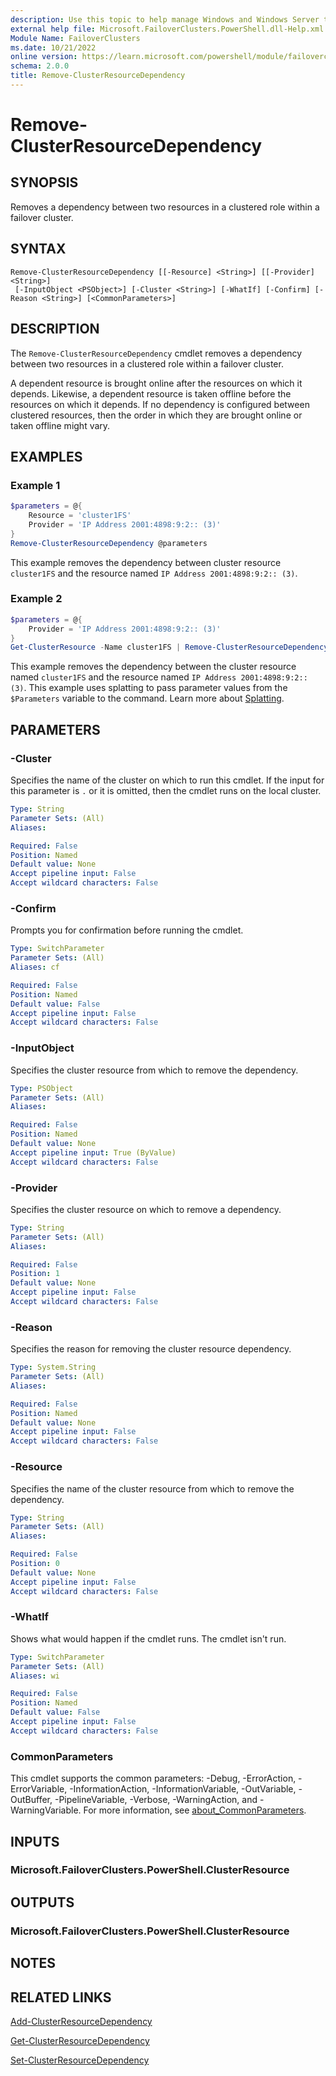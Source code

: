 ```yaml
---
description: Use this topic to help manage Windows and Windows Server technologies with Windows PowerShell.
external help file: Microsoft.FailoverClusters.PowerShell.dll-Help.xml
Module Name: FailoverClusters
ms.date: 10/21/2022
online version: https://learn.microsoft.com/powershell/module/failoverclusters/remove-clusterresourcedependency?view=windowsserver2025-ps&wt.mc_id=ps-gethelp
schema: 2.0.0
title: Remove-ClusterResourceDependency
---
```


# Remove-ClusterResourceDependency

## SYNOPSIS
Removes a dependency between two resources in a clustered role within a failover cluster.

## SYNTAX

```
Remove-ClusterResourceDependency [[-Resource] <String>] [[-Provider] <String>]
 [-InputObject <PSObject>] [-Cluster <String>] [-WhatIf] [-Confirm] [-Reason <String>] [<CommonParameters>]
```

## DESCRIPTION

The `Remove-ClusterResourceDependency` cmdlet removes a dependency between two resources in a
clustered role within a failover cluster.

A dependent resource is brought online after the resources on which it depends. Likewise, a
dependent resource is taken offline before the resources on which it depends. If no dependency is
configured between clustered resources, then the order in which they are brought online or taken
offline might vary.

## EXAMPLES

### Example 1

```powershell
$parameters = @{
    Resource = 'cluster1FS'
    Provider = 'IP Address 2001:4898:9:2:: (3)'
}
Remove-ClusterResourceDependency @parameters
```

This example removes the dependency between cluster resource `cluster1FS` and the resource named
`IP Address 2001:4898:9:2:: (3)`.

### Example 2

```powershell
$parameters = @{
    Provider = 'IP Address 2001:4898:9:2:: (3)'
}
Get-ClusterResource -Name cluster1FS | Remove-ClusterResourceDependency @parameters
```

This example removes the dependency between the cluster resource named `cluster1FS` and the resource
named `IP Address 2001:4898:9:2:: (3)`. This example uses splatting to pass parameter values from
the `$Parameters` variable to the command. Learn more about
[Splatting](/powershell/module/microsoft.powershell.core/about/about_splatting).

## PARAMETERS

### -Cluster

Specifies the name of the cluster on which to run this cmdlet. If the input for this parameter is
`.` or it is omitted, then the cmdlet runs on the local cluster.

```yaml
Type: String
Parameter Sets: (All)
Aliases:

Required: False
Position: Named
Default value: None
Accept pipeline input: False
Accept wildcard characters: False
```

### -Confirm

Prompts you for confirmation before running the cmdlet.

```yaml
Type: SwitchParameter
Parameter Sets: (All)
Aliases: cf

Required: False
Position: Named
Default value: False
Accept pipeline input: False
Accept wildcard characters: False
```

### -InputObject

Specifies the cluster resource from which to remove the dependency.

```yaml
Type: PSObject
Parameter Sets: (All)
Aliases:

Required: False
Position: Named
Default value: None
Accept pipeline input: True (ByValue)
Accept wildcard characters: False
```

### -Provider

Specifies the cluster resource on which to remove a dependency.

```yaml
Type: String
Parameter Sets: (All)
Aliases:

Required: False
Position: 1
Default value: None
Accept pipeline input: False
Accept wildcard characters: False
```

### -Reason
Specifies the reason for removing the cluster resource dependency.

```yaml
Type: System.String
Parameter Sets: (All)
Aliases:

Required: False
Position: Named
Default value: None
Accept pipeline input: False
Accept wildcard characters: False
```

### -Resource

Specifies the name of the cluster resource from which to remove the dependency.

```yaml
Type: String
Parameter Sets: (All)
Aliases:

Required: False
Position: 0
Default value: None
Accept pipeline input: False
Accept wildcard characters: False
```

### -WhatIf

Shows what would happen if the cmdlet runs. The cmdlet isn't run.

```yaml
Type: SwitchParameter
Parameter Sets: (All)
Aliases: wi

Required: False
Position: Named
Default value: False
Accept pipeline input: False
Accept wildcard characters: False
```

### CommonParameters

This cmdlet supports the common parameters: -Debug, -ErrorAction, -ErrorVariable,
-InformationAction, -InformationVariable, -OutVariable, -OutBuffer, -PipelineVariable, -Verbose,
-WarningAction, and -WarningVariable. For more information, see
[about_CommonParameters](https://go.microsoft.com/fwlink/?LinkID=113216).

## INPUTS

### Microsoft.FailoverClusters.PowerShell.ClusterResource

## OUTPUTS

### Microsoft.FailoverClusters.PowerShell.ClusterResource

## NOTES

## RELATED LINKS

[Add-ClusterResourceDependency](./Add-ClusterResourceDependency.md)

[Get-ClusterResourceDependency](./Get-ClusterResourceDependency.md)

[Set-ClusterResourceDependency](./Set-ClusterResourceDependency.md)
